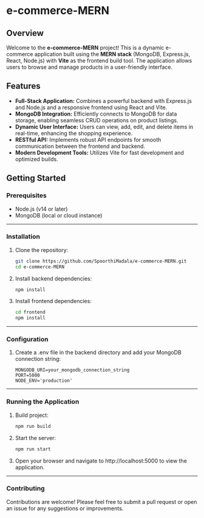 # e-commerce-MERN

## Overview

Welcome to the **e-commerce-MERN** project! This is a dynamic e-commerce application built using the **MERN stack** (MongoDB, Express.js, React, Node.js) with **Vite** as the frontend build tool. The application allows users to browse and manage products in a user-friendly interface.

## Features

- **Full-Stack Application:** Combines a powerful backend with Express.js and Node.js and a responsive frontend using React and Vite.
- **MongoDB Integration:** Efficiently connects to MongoDB for data storage, enabling seamless CRUD operations on product listings.
- **Dynamic User Interface:** Users can view, add, edit, and delete items in real-time, enhancing the shopping experience.
- **RESTful API:** Implements robust API endpoints for smooth communication between the frontend and backend.
- **Modern Development Tools:** Utilizes Vite for fast development and optimized builds.

## Getting Started

### Prerequisites

- Node.js (v14 or later)
- MongoDB (local or cloud instance)

---

### Installation

1. Clone the repository:
   ```bash
   git clone https://github.com/SpoorthiMadala/e-commerce-MERN.git
   cd e-commerce-MERN
   ```
2. Install backend dependencies:

   ```bash
   npm install
   ```

3. Install frontend dependencies:
   ```bash
   cd frontend
   npm install
   ```

---

### Configuration

1. Create a .env file in the backend directory and add your MongoDB connection string:
   ```text
   MONGODB_URI=your_mongodb_connection_string
   PORT=5000
   NODE_ENV='production'
   ```

---

### Running the Application

1. Build project:

   ```bash
   npm run build
   ```

2. Start the server:

   ```bash
   npm run start
   ```

3. Open your browser and navigate to http://localhost:5000 to view the application.

---

### Contributing

Contributions are welcome! Please feel free to submit a pull request or open an issue for any suggestions or improvements.

